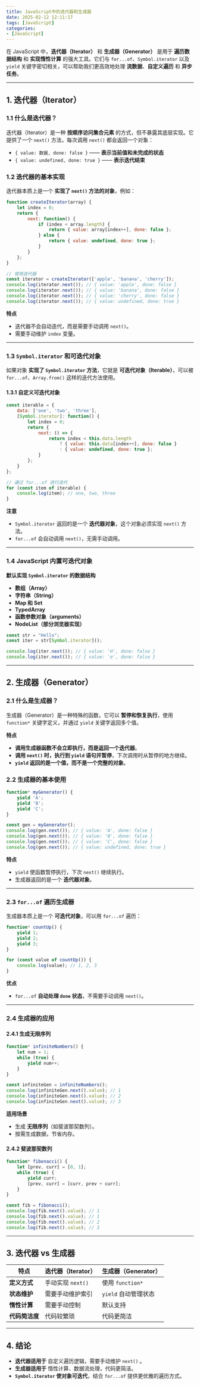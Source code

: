 ```yaml
---
title: JavaScript中的迭代器和生成器
date: 2025-02-12 12:11:17
tags: [JavaScript]
categories:
- [JavaScript]
---
```


在 JavaScript 中，**迭代器（Iterator）** 和 **生成器（Generator）** 是用于 **遍历数据结构** 和 **实现惰性计算** 的强大工具。它们与 `for...of`、`Symbol.iterator` 以及 `yield` 关键字密切相关，可以帮助我们更高效地处理 **流数据**、**自定义遍历** 和 **异步任务**。  

---

## **1. 迭代器（Iterator）**

### **1.1 什么是迭代器？**

迭代器（Iterator）是一种 **按顺序访问集合元素** 的方式，但不暴露其底层实现。它提供了一个 `next()` 方法，每次调用 `next()` 都会返回一个对象：

- `{ value: 数据, done: false }` —— **表示当前值和未完成的状态**
- `{ value: undefined, done: true }` —— **表示迭代结束**

### **1.2 迭代器的基本实现**

迭代器本质上是一个 **实现了 `next()` 方法的对象**，例如：

```javascript
function createIterator(array) {
    let index = 0;
    return {
        next: function() {
            if (index < array.length) {
                return { value: array[index++], done: false };
            } else {
                return { value: undefined, done: true };
            }
        }
    };
}

// 使用迭代器
const iterator = createIterator(['apple', 'banana', 'cherry']);
console.log(iterator.next()); // { value: 'apple', done: false }
console.log(iterator.next()); // { value: 'banana', done: false }
console.log(iterator.next()); // { value: 'cherry', done: false }
console.log(iterator.next()); // { value: undefined, done: true }
```

**特点**

- 迭代器不会自动迭代，而是需要手动调用 `next()`。
- 需要手动维护 `index` 变量。

---

### **1.3 `Symbol.iterator` 和可迭代对象**

如果对象 **实现了 `Symbol.iterator` 方法**，它就是 **可迭代对象（Iterable）**，可以被 `for...of`、`Array.from()` 这样的迭代方法使用。

#### **1.3.1 自定义可迭代对象**

```javascript
const iterable = {
    data: ['one', 'two', 'three'],
    [Symbol.iterator]: function() {
        let index = 0;
        return {
            next: () => {
                return index < this.data.length
                    ? { value: this.data[index++], done: false }
                    : { value: undefined, done: true };
            }
        };
    }
};

// 通过 for...of 进行迭代
for (const item of iterable) {
    console.log(item); // one, two, three
}
```

**注意**

- `Symbol.iterator` 返回的是一个 **迭代器对象**，这个对象必须实现 `next()` 方法。
- `for...of` 会自动调用 `next()`，无需手动调用。

---

### **1.4 JavaScript 内置可迭代对象**

**默认实现 `Symbol.iterator` 的数据结构**

- **数组（Array）**
- **字符串（String）**
- **Map 和 Set**
- **TypedArray**
- **函数参数对象（arguments）**
- **NodeList（部分浏览器实现）**

```javascript
const str = "Hello";
const iter = str[Symbol.iterator]();

console.log(iter.next()); // { value: 'H', done: false }
console.log(iter.next()); // { value: 'e', done: false }
```

---

## **2. 生成器（Generator）**

### **2.1 什么是生成器？**

生成器（Generator）是一种特殊的函数，它可以 **暂停和恢复执行**，使用 `function*` 关键字定义，并通过 `yield` 关键字返回多个值。

**特点**

- **调用生成器函数不会立即执行，而是返回一个迭代器**。
- **调用 `next()` 时，执行到 `yield` 语句并暂停**，下次调用时从暂停的地方继续。
- **`yield` 返回的是一个值，而不是一个完整的对象**。

### **2.2 生成器的基本使用**

```javascript
function* myGenerator() {
    yield 'A';
    yield 'B';
    yield 'C';
}

const gen = myGenerator();
console.log(gen.next()); // { value: 'A', done: false }
console.log(gen.next()); // { value: 'B', done: false }
console.log(gen.next()); // { value: 'C', done: false }
console.log(gen.next()); // { value: undefined, done: true }
```

**特点**

- `yield` 使函数暂停执行，下次 `next()` 继续执行。
- 生成器返回的是一个 **迭代器对象**。

---

### **2.3 `for...of` 遍历生成器**

生成器本质上是一个 **可迭代对象**，可以用 `for...of` 遍历：

```javascript
function* countUp() {
    yield 1;
    yield 2;
    yield 3;
}

for (const value of countUp()) {
    console.log(value); // 1, 2, 3
}
```

**优点**

- `for...of` **自动处理 `done` 状态**，不需要手动调用 `next()`。

---

### **2.4 生成器的应用**

#### **2.4.1 生成无限序列**

```javascript
function* infiniteNumbers() {
    let num = 1;
    while (true) {
        yield num++;
    }
}

const infiniteGen = infiniteNumbers();
console.log(infiniteGen.next().value); // 1
console.log(infiniteGen.next().value); // 2
console.log(infiniteGen.next().value); // 3
```

**适用场景**

- 生成 **无限序列**（如斐波那契数列）。
- 按需生成数据，节省内存。

#### **2.4.2 斐波那契数列**

```javascript
function* fibonacci() {
    let [prev, curr] = [0, 1];
    while (true) {
        yield curr;
        [prev, curr] = [curr, prev + curr];
    }
}

const fib = fibonacci();
console.log(fib.next().value); // 1
console.log(fib.next().value); // 1
console.log(fib.next().value); // 2
console.log(fib.next().value); // 3
```

---

## **3. 迭代器 vs 生成器**

| **特点**      | **迭代器（Iterator）** | **生成器（Generator）** |
|--------------|----------------------|----------------------|
| **定义方式**  | 手动实现 `next()` | 使用 `function*` |
| **状态维护**  | 需要手动维护索引 | `yield` 自动管理状态 |
| **惰性计算**  | 需要手动控制 | 默认支持 |
| **代码简洁度** | 代码较繁琐 | 代码更简洁 |

---

## **4. 结论**

- **迭代器适用于** 自定义遍历逻辑，需要手动维护 `next()` 。
- **生成器适用于** 惰性计算、数据流处理，代码更简洁。
- **`Symbol.iterator` 使对象可迭代**，结合 `for...of` 提供更优雅的遍历方式。
